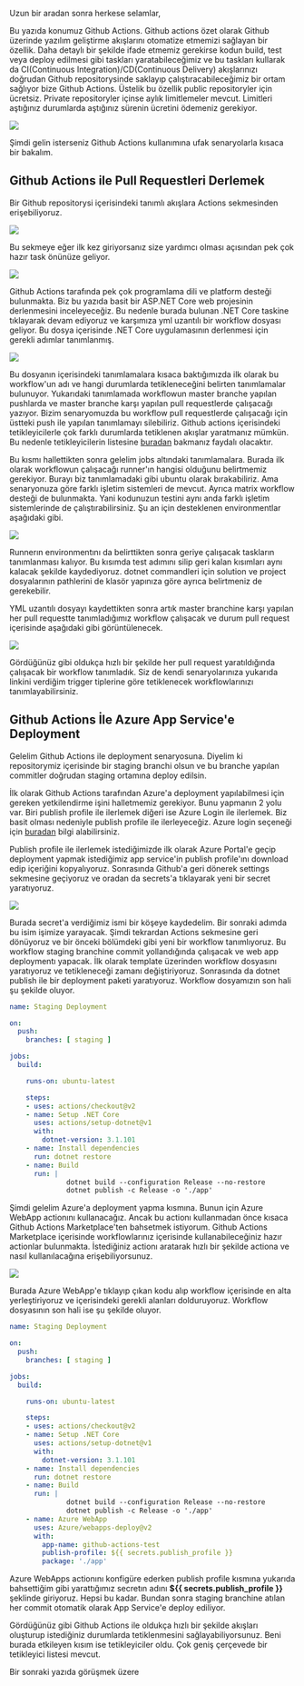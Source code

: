 ﻿Uzun bir aradan sonra herkese selamlar,

Bu yazıda konumuz Github Actions. Github actions özet olarak Github üzerinde yazılım geliştirme akışlarını otomatize etmemizi sağlayan bir özellik. Daha detaylı bir şekilde ifade etmemiz gerekirse kodun build, test veya deploy edilmesi gibi taskları yaratabileceğimiz ve bu taskları kullarak da CI(Continuous Integration)/CD(Continuous Delivery) akışlarınızı doğrudan Github repositorysinde saklayıp çalıştıracabileceğimiz bir ortam sağlıyor bize Github Actions. Üstelik bu özellik public repositoryler için ücretsiz. Private repositoryler içinse aylık limitlemeler mevcut. Limitleri aştığınız durumlarda aştığınız sürenin ücretini ödemeniz gerekiyor.

![](https://az718566.vo.msecnd.net/uploads/2020/04/actions-pricing.PNG)

Şimdi gelin isterseniz Github Actions kullanımına ufak senaryolarla kısaca bir bakalım.

## Github Actions ile Pull Requestleri Derlemek
Bir Github repositorysi içerisindeki tanımlı akışlara Actions sekmesinden erişebiliyoruz. 

![](https://az718566.vo.msecnd.net/uploads/2020/04/actions-tab.png)

Bu sekmeye eğer ilk kez giriyorsanız size yardımcı olması açısından pek çok hazır task önünüze geliyor. 

![](https://az718566.vo.msecnd.net/uploads/2020/04/action-get-started.png)

Github Actions tarafında pek çok programlama dili ve platform desteği bulunmakta. Biz bu yazıda basit bir ASP.NET Core web projesinin derlenmesini inceleyeceğiz. Bu nedenle burada bulunan .NET Core taskine tıklayarak devam ediyoruz ve karşımıza yml uzantılı bir workflow dosyası geliyor. Bu dosya içerisinde .NET Core uygulamasının derlenmesi için gerekli adımlar tanımlanmış. 

![](https://az718566.vo.msecnd.net/uploads/2020/04/yml-get-started.png)

Bu dosyanın içerisindeki tanımlamalara kısaca baktığımızda ilk olarak bu workflow'un adı ve hangi durumlarda tetikleneceğini belirten tanımlamalar bulunuyor. Yukarıdaki tanımlamada workflowun master branche yapılan pushlarda ve master branche karşı yapılan pull requestlerde çalışacağı yazıyor. Bizim senaryomuzda bu workflow pull requestlerde çalışacağı için üstteki push ile yapılan tanımlamayı silebiliriz. Github actions içerisindeki tetikleyicilerle çok farklı durumlarda tetiklenen akışlar yaratmanız mümkün. Bu nedenle tetikleyicilerin listesine <a href="https://help.github.com/en/actions/reference/events-that-trigger-workflows" target="_blank">buradan</a> bakmanız faydalı olacaktır.

Bu kısmı hallettikten sonra gelelim jobs altındaki tanımlamalara. Burada ilk olarak workflowun çalışacağı runner'ın hangisi olduğunu belirtmemiz gerekiyor. Burayı biz tanımlamadaki gibi ubuntu olarak bırakabiliriz. Ama senaryonuza göre farklı işletim sistemleri de mevcut. Ayrıca matrix workflow desteği de bulunmakta. Yani kodunuzun testini aynı anda farklı işletim sistemlerinde de çalıştırabilirsiniz. Şu an için desteklenen environmentlar aşağıdaki gibi.

![](https://az718566.vo.msecnd.net/uploads/2020/04/runner-environments.png)

Runnerın environmentını da belirttikten sonra geriye çalışacak taskların tanımlanması kalıyor. Bu kısımda test adımını silip geri kalan kısımları aynı kalacak şekilde kaydediyoruz. dotnet commandleri için solution ve project dosyalarının pathlerini de klasör yapınıza göre ayrıca belirtmeniz de gerekebilir. 

YML uzantılı dosyayı kaydettikten sonra artık master branchine karşı yapılan her pull requestte tanımladığımız workflow çalışacak ve durum pull request içerisinde aşağıdaki gibi görüntülenecek. 

![](https://az718566.vo.msecnd.net/uploads/2020/04/pr-check.png)

Gördüğünüz gibi oldukça hızlı bir şekilde her pull request yaratıldığında çalışacak bir workflow tanımladık. Siz de kendi senaryolarınıza yukarıda linkini verdiğim trigger tiplerine göre tetiklenecek workflowlarınızı tanımlayabilirsiniz. 

## Github Actions İle Azure App Service'e Deployment

Gelelim Github Actions ile deployment senaryosuna. Diyelim ki repositorymiz içerisinde bir staging branchi olsun ve bu branche yapılan commitler doğrudan staging ortamına deploy edilsin. 

İlk olarak Github Actions tarafından Azure'a deployment yapılabilmesi için gereken yetkilendirme işini halletmemiz gerekiyor. Bunu yapmanın 2 yolu var. Biri publish profile ile ilerlemek diğeri ise Azure Login ile ilerlemek. Biz basit olması nedeniyle publish profile ile ilerleyeceğiz. Azure login seçeneği için <a href="https://github.com/Azure/login" target="_blank">buradan</a> bilgi alabilirsiniz.

Publish profile ile ilerlemek istediğimizde ilk olarak Azure Portal'e geçip deployment yapmak istediğimiz app service'in publish profile'ını download edip içeriğini kopyalıyoruz. Sonrasında Github'a geri dönerek settings sekmesine geçiyoruz ve oradan da secrets'a tıklayarak yeni bir secret yaratıyoruz. 

![](https://az718566.vo.msecnd.net/uploads/2020/04/publish-profile.png)

Burada secret'a verdiğimiz ismi bir köşeye kaydedelim. Bir sonraki adımda bu isim işimize yarayacak. Şimdi tekrardan Actions sekmesine geri dönüyoruz ve bir önceki bölümdeki gibi yeni bir workflow tanımlıyoruz. Bu workflow staging branchine commit yollandığında çalışacak ve web app deploymentı yapacak. İlk olarak template üzerinden workflow dosyasını yaratıyoruz ve tetikleneceği zamanı değiştiriyoruz. Sonrasında da dotnet publish ile bir deployment paketi yaratıyoruz. Workflow dosyamızın son hali şu şekilde oluyor. 

```yaml
name: Staging Deployment

on:
  push:
    branches: [ staging ]

jobs:
  build:

    runs-on: ubuntu-latest

    steps:
    - uses: actions/checkout@v2
    - name: Setup .NET Core
      uses: actions/setup-dotnet@v1
      with:
        dotnet-version: 3.1.101
    - name: Install dependencies
      run: dotnet restore
    - name: Build
      run: |
              dotnet build --configuration Release --no-restore
              dotnet publish -c Release -o './app'
```
Şimdi gelelim Azure'a deployment yapma kısmına. Bunun için Azure WebApp actionını kullanacağız. Ancak bu actionı kullanmadan önce kısaca Github Actions Marketplace'ten bahsetmek istiyorum. Github Actions Marketplace içerisinde workflowlarınız içerisinde kullanabileceğiniz hazır actionlar bulunmakta. İstediğiniz actionı aratarak hızlı bir şekilde actiona ve nasıl kullanılacağına erişebiliyorsunuz. 

![](https://az718566.vo.msecnd.net/uploads/2020/04/actions-marketplace.png)

Burada Azure WebApp'e tıklayıp çıkan kodu alıp workflow içerisinde en alta yerleştiriyoruz ve içerisindeki gerekli alanları dolduruyoruz. Workflow dosyasının son hali ise şu şekilde oluyor. 

```yaml
name: Staging Deployment

on:
  push:
    branches: [ staging ]

jobs:
  build:

    runs-on: ubuntu-latest

    steps:
    - uses: actions/checkout@v2
    - name: Setup .NET Core
      uses: actions/setup-dotnet@v1
      with:
        dotnet-version: 3.1.101
    - name: Install dependencies
      run: dotnet restore
    - name: Build
      run: |
              dotnet build --configuration Release --no-restore
              dotnet publish -c Release -o './app'
    - name: Azure WebApp
      uses: Azure/webapps-deploy@v2
      with:
        app-name: github-actions-test
        publish-profile: ${{ secrets.publish_profile }}
        package: './app'
```

Azure WebApps actionını konfigüre ederken publish profile kısmına yukarıda bahsettiğim gibi yarattığımız secretın adını **${{ secrets.publish_profile }}** şeklinde giriyoruz. Hepsi bu kadar. Bundan sonra staging branchine atılan her commit otomatik olarak App Service'e deploy ediliyor.

Gördüğünüz gibi Github Actions ile oldukça hızlı bir şekilde akışları oluşturup istediğiniz durumlarda tetiklenmesini sağlayabiliyorsunuz. Beni burada etkileyen kısım ise tetikleyiciler oldu. Çok geniş çerçevede bir tetikleyici listesi mevcut.

Bir sonraki yazıda görüşmek üzere








 
